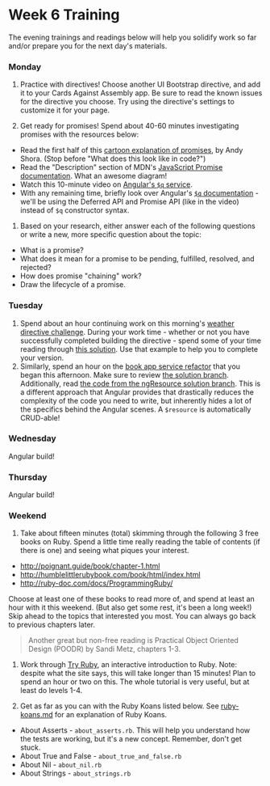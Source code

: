 # Week 6 Training

The evening trainings and readings below will help you solidify work so far and/or prepare you for the next day's materials.

### Monday

1. Practice with directives!  Choose another UI Bootstrap directive, and add it to your Cards Against Assembly app. Be sure to read the known issues for the directive you choose. Try using the directive's settings to customize it for your page.  

1. Get ready for promises! Spend about 40-60 minutes investigating promises with the resources below:
  * Read the first half of  this [cartoon explanation of promises](http://andyshora.com/promises-angularjs-explained-as-cartoon.html), by Andy Shora. (Stop before "What does this look like in code?")
  * Read the "Description" section of MDN's [JavaScript Promise documentation](https://developer.mozilla.org/en-US/docs/Web/JavaScript/Reference/Global_Objects/Promise#Description). What an awesome diagram!
  * Watch this 10-minute video on [Angular's `$q` service](https://www.youtube.com/watch?v=W2PBVEgMijo).
  * With any remaining time, briefly look over Angular's [`$q` documentation](https://docs.angularjs.org/api/ng/service/$q) - we'll be using the Deferred API and Promise API (like in the video) instead of `$q` constructor syntax.

1. Based on your research, either answer each of the following questions or write a new, more specific question about the topic:
  * What is a promise?
  * What does it mean for a promise to be pending, fulfilled, resolved, and rejected?
  * How does promise "chaining" work?
  * Draw the lifecycle of a promise.  




### Tuesday

1. Spend about an hour continuing work on this morning's [weather directive challenge](https://github.com/sf-wdi-31/making-a-custom-directive). During your work time - whether or not you have successfully completed building the directive - spend some of your time reading through [this solution](https://github.com/sf-wdi-31/weather-directive). Use that example to help you to complete your version.
1. Similarly, spend an hour on the [book app service refactor](https://github.com/sf-wdi-31/angular-services-training) that you began this afternoon. Make sure to review [the solution branch](https://github.com/sf-wdi-31/angular-services-training/tree/solution-31). Additionally, read [the code from the ngResource solution branch](https://github.com/sf-wdi-31/angular-services-training/tree/ngResource-solution). This is a different approach that Angular provides that drastically reduces the complexity of the code you need to write, but inherently hides a lot of the specifics behind the Angular scenes. A `$resource` is automatically CRUD-able!

### Wednesday

Angular build!

### Thursday

Angular build!

### Weekend

1. Take about fifteen minutes (total) skimming through the following 3 free books on Ruby. Spend a little time really reading the table of contents (if there is one) and seeing what piques your interest. 

 - http://poignant.guide/book/chapter-1.html
 - http://humblelittlerubybook.com/book/html/index.html
 - http://ruby-doc.com/docs/ProgrammingRuby/
 
 Choose at least one of these books to read more of, and spend at least an hour with it this weekend. (But also get some rest, it's been a long week!) Skip ahead to the topics that interested you most. You can always go back to previous chapters later. 

 > Another great but non-free reading is Practical Object Oriented Design (POODR) by Sandi Metz, chapters 1-3.

1. Work through [Try Ruby](http://tryruby.org/levels/1/challenges/0), an interactive introduction to Ruby. Note: despite what the site says, this will take longer than 15 minutes! Plan to spend an hour or two on this. The whole tutorial is very useful, but at least do levels 1-4.

1. Get as far as you can with the Ruby Koans listed below. See [ruby-koans.md](ruby-koans.md) for an explanation of Ruby Koans.

- About Asserts - `about_asserts.rb`. This will help you understand how the tests are working, but it's a new concept. Remember, don't get stuck.
- About True and False - `about_true_and_false.rb`
- About Nil - `about_nil.rb`
- About Strings - `about_strings.rb`

